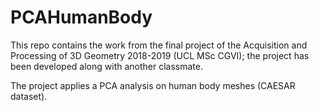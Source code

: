# PCAHumanBody

This repo contains the work from the final project of the Acquisition and Processing of 3D Geometry 2018-2019 (UCL MSc CGVI); the project has been developed along with another classmate.

The project applies a PCA analysis on human body meshes (CAESAR dataset).
